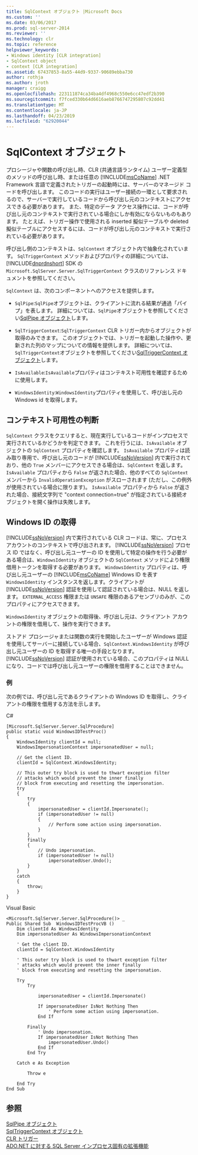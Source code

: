 ```yaml
---
title: SqlContext オブジェクト |Microsoft Docs
ms.custom: ''
ms.date: 03/06/2017
ms.prod: sql-server-2014
ms.reviewer: ''
ms.technology: clr
ms.topic: reference
helpviewer_keywords:
- Windows identity [CLR integration]
- SqlContext object
- context [CLR integration]
ms.assetid: 67437853-8a55-44d9-9337-90689ebba730
author: rothja
ms.author: jroth
manager: craigg
ms.openlocfilehash: 223111874ca34ba4df4968c550e6cc47edf2b390
ms.sourcegitcommit: f7fced330b64d6616aeb8766747295807c92dd41
ms.translationtype: MT
ms.contentlocale: ja-JP
ms.lasthandoff: 04/23/2019
ms.locfileid: "62920044"
---
```

# <a name="sqlcontext-object"></a>SqlContext オブジェクト
  プロシージャや関数の呼び出し時、CLR (共通言語ランタイム) ユーザー定義型のメソッドの呼び出し時、または任意の [!INCLUDE[msCoName](../../includes/msconame-md.md)] .NET Framework 言語で定義されたトリガーの起動時には、サーバーのマネージド コードを呼び出します。 このコードの実行はユーザー接続の一環として要求されるので、サーバーで実行しているコードから呼び出し元のコンテキストにアクセスできる必要があります。 また、特定のデータ アクセス操作には、コードが呼び出し元のコンテキストで実行されている場合にしか有効にならないものもあります。 たとえば、トリガー操作で使用される inserted 擬似テーブルや deleted 擬似テーブルにアクセスするには、コードが呼び出し元のコンテキストで実行されている必要があります。  
  
 呼び出し側のコンテキストは、`SqlContext` オブジェクト内で抽象化されています。 `SqlTriggerContext` メソッドおよびプロパティの詳細については、[!INCLUDE[dnprdnshort](../../includes/dnprdnshort-md.md)] SDK の `Microsoft.SqlServer.Server.SqlTriggerContext` クラスのリファレンス ドキュメントを参照してください。  
  
 `SqlContext` は、次のコンポーネントへのアクセスを提供します。  
  
-   `SqlPipe`:`SqlPipe`オブジェクトは、クライアントに流れる結果が通過「パイプ」を表します。 詳細については、`SqlPipe`オブジェクトを参照してください[SqlPipe オブジェクト](sqlpipe-object.md)します。  
  
-   `SqlTriggerContext`:`SqlTriggerContext` CLR トリガー内からオブジェクトが取得のみできます。 このオブジェクトでは、トリガーを起動した操作や、更新された列のマップについての情報を提供します。 詳細については、`SqlTriggerContext`オブジェクトを参照してください[SqlTriggerContext オブジェクト](sqltriggercontext-object.md)します。  
  
-   `IsAvailable`:`IsAvailable`プロパティはコンテキスト可用性を確認するために使用します。  
  
-   `WindowsIdentity`:`WindowsIdentity`プロパティを使用して、呼び出し元の Windows id を取得します。  
  
## <a name="determining-context-availability"></a>コンテキスト可用性の判断  
 `SqlContext` クラスをクエリすると、現在実行しているコードがインプロセスで実行されているかどうかを判定できます。 これを行うには、`IsAvailable` オブジェクトの `SqlContext` プロパティを確認します。 `IsAvailable` プロパティは読み取り専用で、呼び出し元のコードが [!INCLUDE[ssNoVersion](../../includes/ssnoversion-md.md)] 内で実行されており、他の `True` メンバーにアクセスできる場合は、`SqlContext` を返します。 `IsAvailable` プロパティから `False` が返された場合、他のすべての `SqlContext` メンバーから `InvalidOperationException` がスローされます (ただし、この例外が使用されている場合に限ります)。 `IsAvailable` プロパティから `False` が返された場合、接続文字列で "context connection=true" が指定されている接続オブジェクトを開く操作は失敗します。  
  
## <a name="retrieving-windows-identity"></a>Windows ID の取得  
 [!INCLUDE[ssNoVersion](../../includes/ssnoversion-md.md)] 内で実行されている CLR コードは、常に、プロセス アカウントのコンテキストで呼び出されます。 [!INCLUDE[ssNoVersion](../../includes/ssnoversion-md.md)] プロセス ID ではなく、呼び出し元ユーザーの ID を使用して特定の操作を行う必要がある場合は、`WindowsIdentity` オブジェクトの `SqlContext` メソッドにより権限借用トークンを取得する必要があります。 `WindowsIdentity` プロパティは、呼び出し元ユーザーの [!INCLUDE[msCoName](../../includes/msconame-md.md)] Windows ID を表す `WindowsIdentity` インスタンスを返します。クライアントが [!INCLUDE[ssNoVersion](../../includes/ssnoversion-md.md)] 認証を使用して認証されている場合は、NULL を返します。 `EXTERNAL_ACCESS` 権限または `UNSAFE` 権限のあるアセンブリのみが、このプロパティにアクセスできます。  
  
 `WindowsIdentity` オブジェクトの取得後、呼び出し元は、クライアント アカウントの権限を借用して、操作を実行できます。  
  
 ストアド プロシージャまたは関数の実行を開始したユーザーが Windows 認証を使用してサーバーに接続している場合、`SqlContext.WindowsIdentity` が呼び出し元ユーザーの ID を取得する唯一の手段となります。 [!INCLUDE[ssNoVersion](../../includes/ssnoversion-md.md)] 認証が使用されている場合、このプロパティは NULL になり、コードでは呼び出し元ユーザーの権限を借用することはできません。  
  
### <a name="example"></a>例  
 次の例では、呼び出し元であるクライアントの Windows ID を取得し、クライアントの権限を借用する方法を示します。  
  
 C#  
  
```  
[Microsoft.SqlServer.Server.SqlProcedure]  
public static void WindowsIDTestProc()  
{  
    WindowsIdentity clientId = null;  
    WindowsImpersonationContext impersonatedUser = null;  
  
    // Get the client ID.  
    clientId = SqlContext.WindowsIdentity;  
  
    // This outer try block is used to thwart exception filter   
    // attacks which would prevent the inner finally   
    // block from executing and resetting the impersonation.  
    try  
    {  
        try  
        {  
            impersonatedUser = clientId.Impersonate();  
            if (impersonatedUser != null)  
            {  
                // Perform some action using impersonation.  
            }  
        }  
        finally  
        {  
            // Undo impersonation.  
            if (impersonatedUser != null)  
                impersonatedUser.Undo();  
        }  
    }  
    catch  
    {  
        throw;  
    }  
}  
```  
  
 Visual Basic  
  
```  
<Microsoft.SqlServer.Server.SqlProcedure()> _  
Public Shared Sub  WindowsIDTestProcVB ()  
    Dim clientId As WindowsIdentity  
    Dim impersonatedUser As WindowsImpersonationContext  
  
    ' Get the client ID.  
    clientId = SqlContext.WindowsIdentity  
  
    ' This outer try block is used to thwart exception filter   
    ' attacks which would prevent the inner finally   
    ' block from executing and resetting the impersonation.  
  
    Try  
        Try  
  
            impersonatedUser = clientId.Impersonate()  
  
            If impersonatedUser IsNot Nothing Then  
                ' Perform some action using impersonation.  
            End If  
  
        Finally  
            ' Undo impersonation.  
            If impersonatedUser IsNot Nothing Then  
                impersonatedUser.Undo()  
            End If  
        End Try  
  
    Catch e As Exception  
  
        Throw e  
  
    End Try  
End Sub  
```  
  
## <a name="see-also"></a>参照  
 [SqlPipe オブジェクト](sqlpipe-object.md)   
 [SqlTriggerContext オブジェクト](sqltriggercontext-object.md)   
 [CLR トリガー](../../database-engine/dev-guide/clr-triggers.md)   
 [ADO.NET に対する SQL Server インプロセス固有の拡張機能](sql-server-in-process-specific-extensions-to-ado-net.md)  
  
  
